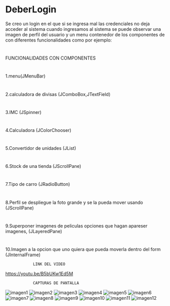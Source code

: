 # DeberLogin
Se creo un login en el que si se ingresa mal las credenciales no deja acceder al sistema
cuando ingresamos al sistema se puede observar una imagen de perfil del usuario
y un menu contenedor de los componentes de con diferentes funcionalidades como por ejemplo:
#
FUNCIONALIDADES CON COMPONENTES
#
1.menu(JMenuBar)
#
2.calculadora de divisas (JComboBox,JTextField)
#
3.IMC (JSpinner) 
#
4.Calculadora (JColorChooser) 
#
5.Convertidor de unidades (JList) 
#
6.Stock de una tienda (JScrollPane)
#
7.Tipo de carro (JRadioButton)
#
8.Perfil se despliegue la foto grande y se la pueda mover usando (JScrollPane)
#
9.Superponer imagenes de peliculas opciones que hagan apareser imagenes, (JLayeredPane)
#
10.Imagen a la opcion que uno quiera que pueda moverla dentro del form (JInternalFrame)

			    LINK DEL VIDEO
https://youtu.be/B5bUKw1Ed5M
			    
			    CAPTURAS DE PANTALLA
![imagen1](capturas/imagen1.PNG)
![imagen2](capturas/imagen2.PNG)
![imagen3](capturas/imagen3.PNG)
![imagen4](capturas/imagen4.PNG)
![imagen5](capturas/imagen5.PNG)
![imagen6](capturas/imagen6.PNG)
![imagen7](capturas/imagen7.PNG)
![imagen8](capturas/imagen8.PNG)
![imagen9](capturas/imagen9.PNG)
![imagen10](capturas/imagen10.PNG)
![imagen11](capturas/imagen11.PNG)
![imagen12](capturas/imagen12.PNG)

